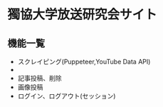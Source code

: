 <h1>獨協大学放送研究会サイト</h1>

<p></p>

<h2>機能一覧</h2>

<ul>
  <li>スクレイピング(Puppeteer,YouTube Data API)</li>
  <li></li>
  <li>記事投稿、削除</li>
  <li>画像投稿</li>
  <li>ログイン、ログアウト(セッション)</li>
</ul>
